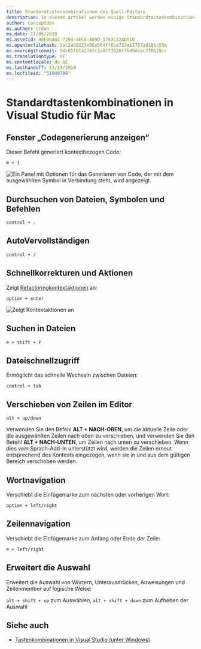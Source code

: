 ```yaml
---
title: Standardtastenkombinationen des Quell-Editors
description: In diesem Artikel werden einige Standardtastenkombinationen im Quell-Editor für Visual Studio für Mac beschrieben.
author: conceptdev
ms.author: crdun
ms.date: 11/06/2018
ms.assetid: 48E06A61-7294-4EC8-A09D-1763C32AD910
ms.openlocfilehash: 2ac2a98223e86a564ff6ce733e11767a918bc55b
ms.sourcegitcommit: 54c65f81a138fc1e8ff1826f7bd9dcec710618cc
ms.translationtype: HT
ms.contentlocale: de-DE
ms.lasthandoff: 11/19/2018
ms.locfileid: "51948789"
---
```

# <a name="common-keyboard-shortcuts-in-visual-studio-for-mac"></a>Standardtastenkombinationen in Visual Studio für Mac

## <a name="show-code-generation-window"></a>Fenster „Codegenerierung anzeigen“

Dieser Befehl generiert kontextbezogen Code:

`⌘ + 1`

![Ein Panel mit Optionen für das Generieren von Code, der mit dem ausgewählten Symbol in Verbindung steht, wird angezeigt.](media/keyboard-shortcuts-image8.png)

## <a name="search-files-symbols-and-commands"></a>Durchsuchen von Dateien, Symbolen und Befehlen

`control + .`

## <a name="autocomplete"></a>AutoVervollständigen

`control + /`

## <a name="quick-fixes-and-actions"></a>Schnellkorrekturen und Aktionen

Zeigt [Refactoringkontextaktionen](refactoring.md) an:

`option + enter`

![Zeigt Kontextaktionen an](media/keyboard-shortcuts-image9.png)

## <a name="find-in-files"></a>Suchen in Dateien

`⌘ + shift + F`

## <a name="file-switcher"></a>Dateischnellzugriff

Ermöglicht das schnelle Wechseln zwischen Dateien:

`control + tab`

## <a name="move-lines-around-in-editor"></a>Verschieben von Zeilen im Editor

`alt + up/down`

Verwenden Sie den Befehl **ALT + NACH-OBEN**, um die aktuelle Zeile oder die ausgewählten Zeilen nach oben zu verschieben, und verwenden Sie den Befehl **ALT + NACH-UNTEN**, um Zeilen nach unten zu verschieben. Wenn dies vom Sprach-Add-In unterstützt wird, werden die Zeilen erneut entsprechend des Kontexts eingezogen, wenn sie in und aus dem gültigen Bereich verschoben werden.

## <a name="word-navigation"></a>Wortnavigation

Verschiebt die Einfügemarke zum nächsten oder vorherigen Wort:

`option + left/right`

## <a name="line-navigation"></a>Zeilennavigation

Verschiebt die Einfügemarke zum Anfang oder Ende der Zeile:

`⌘ + left/right`

## <a name="expands-the-selection"></a>Erweitert die Auswahl

Erweitert die Auswahl von Wörtern, Unterausdrücken, Anweisungen und Zeilenmember auf logische Weise:

`alt + shift + up` zum Auswählen, `alt + shift + down` zum Aufheben der Auswahl

## <a name="see-also"></a>Siehe auch

- [Tastenkombinationen in Visual Studio (unter Windows)](/visualstudio/ide/tips-and-tricks-for-visual-studio)
